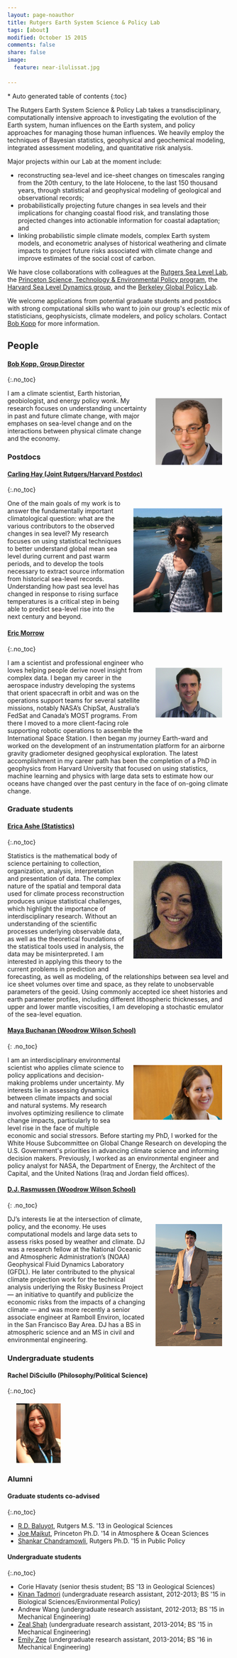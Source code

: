 ```yaml
---
layout: page-noauthor
title: Rutgers Earth System Science & Policy Lab
tags: [about]
modified: October 15 2015
comments: false
share: false
image:
  feature: near-ilulissat.jpg

---
```


<section id="table-of-contents" class="toc">
<div id="drawer" markdown="1">
*  Auto generated table of contents
{:toc}
</div>
</section><!-- /#table-of-contents -->

The Rutgers Earth System Science & Policy Lab takes a transdisciplinary, computationally intensive approach to investigating the evolution of the Earth system, human influences on the Earth system, and policy approaches for managing those human influences. We heavily employ the techniques of Bayesian statistics, geophysical and geochemical modeling, integrated assessment modeling, and quantitative risk analysis. 

Major projects within our Lab at the moment include:

* reconstructing sea-level and ice-sheet changes on timescales ranging from the 20th century, to the late Holocene, to the last 150 thousand years, through statistical and geophysical modeling of geological and observational records;
* probabilistically projecting future changes in sea levels and their implications for changing coastal flood risk, and translating those projected changes into actionable information for coastal adaptation; and
* linking probabilistic simple climate models, complex Earth system models, and econometric analyses of historical weathering and climate impacts to project future risks associated with climate change and improve estimates of the social cost of carbon.

We have close collaborations with colleagues at the [Rutgers Sea Level Lab](http://sealevel.marine.rutgers.edu), the [Princeton Science, Technology & Environmental Policy program](https://www.princeton.edu/step/), the [Harvard Sea Level Dynamics group](http://isites.harvard.edu/icb/icb.do?keyword=k92805),  and the [Berkeley Global Policy Lab](http://www.solomonhsiang.com/lab).

We welcome applications from potential graduate students and postdocs with strong computational skills who want to join our group's eclectic mix of statisticians, geophysicists, climate modelers, and policy scholars. Contact [Bob Kopp](../contact/) for more information.

## People

#### [Bob Kopp, Group Director](/)
{:.no_toc}

<div>
<a href="/"><div style="float: right; margin: 20px; max-width: 150px"><img src="portraits/bobkopp.jpg"></div></a>

 I am a climate scientist, Earth historian, geobiologist, and energy policy wonk. My research focuses on understanding uncertainty in past and future climate change, with major emphases on sea-level
change and on the interactions between physical climate change and the economy.
</div>

### Postdocs

#### [Carling Hay (Joint Rutgers/Harvard Postdoc)](https://www.linkedin.com/profile/view?id=285982903)
{:.no_toc} 

<div>
<a href="https://www.linkedin.com/profile/view?id=285982903"><div style="float: right; margin: 20px; max-width: 200px"><img src="portraits/carlinghay.jpg"></div></a>
One of the main goals of my work is to answer the fundamentally important climatological question:  what are the various contributors to the observed changes in sea level?  My research focuses on using statistical techniques to better understand global mean sea level during current and past warm periods, and to develop the tools necessary to extract source information from historical sea-level records.  Understanding how past sea level has changed in response to rising surface temperatures is a critical step in being able to predict sea-level rise into the next century and beyond.
</div>

#### [Eric Morrow](https://www.linkedin.com/profile/view?id=88942342)
{:.no_toc}

<div>
<a href="https://www.linkedin.com/profile/view?id=88942342"><div style="float:right; margin: 20px; max-width: 150px"><img src="portraits/ericmorrow.jpg"></div></a>
I am a scientist and professional engineer who loves helping people derive novel insight from complex data. I began my career in the aerospace industry developing the systems that orient spacecraft in orbit and was on the operations support teams for several satellite missions, notably NASA’s ChipSat, Australia’s FedSat and Canada’s MOST programs. From there I moved to a more client-facing role supporting robotic operations to assemble the International Space Station. I then began my journey Earth-ward and worked on the development of an instrumentation platform for an airborne gravity gradiometer designed geophysical exploration. The latest accomplishment in my career path has been the completion of a PhD in geophysics from Harvard University that focused on using statistics, machine learning and physics with large data sets to estimate how our oceans have changed over the past century in the face of on-going climate change.
</div>

### Graduate students

#### [Erica Ashe  (Statistics)](https://www.linkedin.com/profile/view?id=10136757)
{:.no_toc}

<div>
<a href="https://www.linkedin.com/profile/view?id=10136757"><div style="float: right; margin: 20px; max-width: 200px"><img src="portraits/ericaashe.jpg"></div></a>
Statistics is the mathematical body of science pertaining to collection, organization, analysis, interpretation and presentation of data.  The complex nature of the spatial and temporal data used for
climate process reconstruction produces unique statistical challenges, which highlight the importance of interdisciplinary research.  Without an understanding of the scientific processes underlying
observable data, as well as the theoretical foundations of the statistical tools used in analysis, the data may be misinterpreted.  I am interested in applying this theory to the current problems in
prediction and forecasting, as well as modeling, of the relationships between sea level and ice sheet volumes over time and space, as they relate to unobservable parameters of the geoid.  Using
commonly accepted ice sheet histories and earth parameter profiles, including different lithospheric thicknesses, and upper and lower mantle viscosities, I am developing a stochastic emulator of the
sea-level equation.
</div>

#### [Maya Buchanan (Woodrow Wilson School)](https://www.linkedin.com/profile/view?id=22120048) 
{: .no_toc}

<div>
<a href="https://www.linkedin.com/profile/view?id=22120048"><div style="float: right; margin: 20px; max-width: 200px"><img src="portraits/mayabuchanan.jpg"></div></a>
I am an interdisciplinary environmental scientist who applies climate science to policy applications and decision-making problems under uncertainty. My interests lie in assessing dynamics between climate impacts and social and natural systems. My research involves optimizing resilience to climate change impacts, particularly to sea level rise in the face of multiple economic and social stressors. Before starting my PhD, I worked for the White House Subcommittee on Global Change Research on developing the U.S. Government's priorities in advancing climate science and informing decision makers. Previously, I worked as an environmental engineer and policy analyst for NASA, the Department of Energy, the Architect of the Capital, and the United Nations (Iraq and Jordan field offices). 
</div>

#### [D.J. Rasmussen (Woodrow Wilson School)](http://www.djrasmussen.co ) 
{: .no_toc}

<div>
<a href="https://www.linkedin.com/profile/view?id=22120048"><div style="float: right; margin: 20px; max-width: 150px"><img src="portraits/djrasmussen.png"></div></a>
DJ’s interests lie at the intersection of climate, policy, and the economy. He uses computational models and large data sets to assess risks posed by weather and climate. DJ was a research fellow at the National Oceanic and Atmospheric Administration’s (NOAA) Geophysical Fluid Dynamics Laboratory (GFDL). He later contributed to the physical climate projection work for the technical analysis underlying the Risky Business Project — an initiative to quantify and publicize the economic risks from the impacts of a changing climate — and was more recently a senior associate engineer at Ramboll Environ, located in the San Francisco Bay Area. DJ has a BS in atmospheric science and an MS in civil and environmental engineering.</div>


### Undergraduate students

#### Rachel DiSciullo (Philosophy/Political Science)
{:.no_toc}

<div>
<a href="https://www.linkedin.com/pub/rachel-k-disciullo/8a/931/431"><div style="margin: 20px; max-width: 100px"><img src="portraits/racheldisciullo.jpg"></div></a></div>

### Alumni

#### Graduate students co-advised
{:.no_toc}

* [R.D. Baluyot](https://www.linkedin.com/pub/ronidell-baluyot/72/2b5/359), Rutgers M.S. '13 in Geological Sciences
* [Joe Majkut](https://www.linkedin.com/pub/joseph-majkut/4b/485/683), Princeton  Ph.D. '14 in Atmosphere & Ocean Sciences
* [Shankar Chandramowli](https://www.linkedin.com/pub/shankar-chandramowli/10/4a9/78), Rutgers Ph.D. '15 in Public Policy


#### Undergraduate students
{:.no_toc}

* Corie Hlavaty (senior thesis student; BS '13 in Geological Sciences)
* [Kinan Tadmori](https://www.linkedin.com/pub/kinan-tadmori/b0/42a/212) (undergraduate research assistant, 2012-2013; BS '15 in Biological Sciences/Environmental Policy)
* Andrew Wang (undergraduate research assistant, 2012-2013; BS '15 in Mechanical Engineering)
* [Zeal Shah](https://www.linkedin.com/pub/zeal-shah/a3/902/353) (undergraduate research assistant, 2013-2014; BS '15 in Mechanical Engineering)
* [Emily Zee](https://www.linkedin.com/pub/emily-zee/89/19a/56) (undergraduate research assistant, 2013-2014; BS '16 in Mechanical Engineering)

